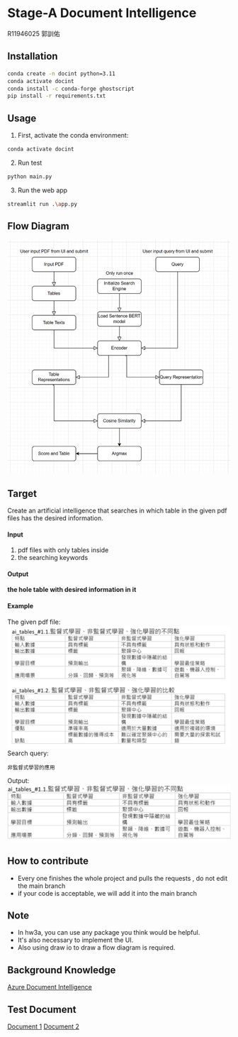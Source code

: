 # Stage-A Document Intelligence
R11946025 郭訓佑
## Installation

```bash
conda create -n docint python=3.11
conda activate docint
conda install -c conda-forge ghostscript
pip install -r requirements.txt
```
## Usage

1. First, activate the conda environment:

```bash
conda activate docint
```

2. Run test

```bash
python main.py
```

3. Run the web app

```bash
streamlit run .\app.py
```

## Flow Diagram
![image](images/flow.png)

## Target

Create an artificial intelligence that searches in which table in the given pdf files has the desired information.  

#### Input

1. pdf files with only tables inside
2. the searching keywords

#### Output

**the hole table with desired information in it**

#### Example

The given pdf file:  
![image](images/example1.png)
Search query:  

```commandline
非監督式學習的應用
```

Output:
![image](images/example2.png)

## How to contribute

* Every one finishes the whole project and pulls the requests , do not edit the main branch
* if your code is acceptable, we will add it into the main branch

## Note

* In hw3a, you can use any package you think would be helpful.
* It's also necessary to implement the UI.
* Also using draw io to draw a flow diagram is required.

## Background Knowledge

[Azure Document Intelligence]( https://azure.microsoft.com/en-us/products/ai-services/ai-document-intelligence
)

## Test Document

[Document 1](https://docs.google.com/document/d/1Di5oVYhUF6p-zj2y0DEBBeTvhC91KhX8/edit?usp=sharing&ouid=107784913306655694785&rtpof=true&sd=true)
[Document 2](https://docs.google.com/document/d/1HiZrgIyvwY8Fi4eLS0QGUkkycngtD6XJ/edit?usp=sharing&ouid=107784913306655694785&rtpof=true&sd=true)
